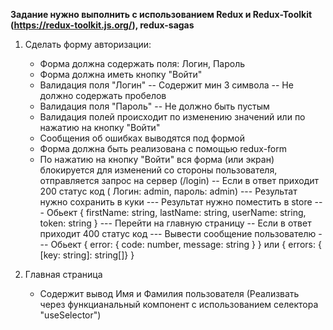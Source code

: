 **Задание нужно выполнить с использованием Redux и Redux-Toolkit (https://redux-toolkit.js.org/), redux-sagas**

1) Сделать форму авторизации:
    - Форма должна содержать поля: Логин, Пароль
    - Форма должна иметь кнопку "Войти"
    - Валидация поля "Логин"
      -- Содержит мин 3 символа
      -- Не должно содержать пробелов
    - Валидация поля "Пароль"
      -- Не должно быть пустым
    - Валидация полей происходит по изменению значений или по нажатию на кнопку "Войти"
    - Сообщения об ошибках выводятся под формой
    - Форма должна быть реализована с помощью redux-form
    - По нажатию на кнопку "Войти" вся форма (или экран) блокируется для изменений со стороны пользователя, отправляется запрос на сервер (/login)
      -- Если в ответ приходит 200 статус код ( Логин: admin, пароль: admin)
      --- Результат нужно сохранить в куки
      --- Результат нужно поместить в store
      --- Обьект { firstName: string, lastName: string, userName: string, token: string }
      --- Перейти на главную страницу
      -- Если в ответ приходит 400 статус код
      --- Вывести сообщение пользователю
      --- Обьект { error: { code: number, message: string } } или { errors: { [key: string]: string[]} }

2) Главная страница
    - Содержит вывод Имя и Фамилия пользователя (Реализвать через функцианальный компонент с использованием селектора "useSelector")
